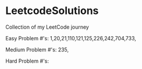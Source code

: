 # LeetcodeSolutions

Collection of my LeetCode journey

Easy Problem #'s: 1,20,21,110,121,125,226,242,704,733, 

Medium Problem #'s: 235,

Hard Problem #'s:
